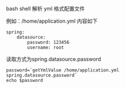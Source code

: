 bash  shell 解析 yml 格式配置文件

例如：/home/application.yml 内容如下
```
spring:
    datasource:
        password: 123456
        username: root
```
读取方式为spring.datasource.password
```
password=`getYmlValue /home/application.yml  spring.datasource.password`
echo $password
```

